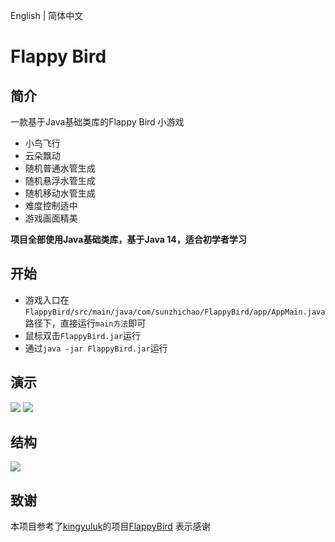 English | 简体中文
# Flappy Bird

## 简介
一款基于Java基础类库的Flappy Bird 小游戏
- 小鸟飞行
- 云朵飘动
- 随机普通水管生成
- 随机悬浮水管生成
- 随机移动水管生成
- 难度控制适中
- 游戏画面精美

**项目全部使用Java基础类库，基于Java 14，适合初学者学习** 
## 开始
- 游戏入口在`FlappyBird/src/main/java/com/sunzhichao/FlappyBird/app/AppMain.java`路径下，直接运行`main方法`即可
- 鼠标双击`FlappyBird.jar`运行
- 通过`java -jar FlappyBird.jar`运行
## 演示
![](https://github.com/sunzhichao/FlappyBird/blob/main/src/main/resources/readme_img/demo-img.png?raw=true)
![](https://github.com/sunzhichao/FlappyBird/blob/main/src/main/resources/readme_img/demo_gif%20.gif?raw=true)
## 结构
![](https://github.com/sunzhichao/FlappyBird/blob/main/src/main/resources/readme_img/class-structure-en.png?raw=true)
## 致谢
本项目参考了[kingyuluk](https://github.com/kingyuluk)的项目[FlappyBird](https://github.com/kingyuluk/FlappyBird) 表示感谢